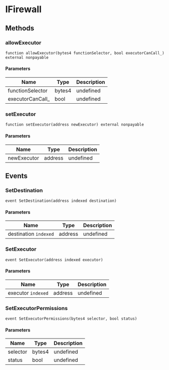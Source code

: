 # IFirewall









## Methods

### allowExecutor

```solidity
function allowExecutor(bytes4 functionSelector, bool executorCanCall_) external nonpayable
```





#### Parameters

| Name | Type | Description |
|---|---|---|
| functionSelector | bytes4 | undefined |
| executorCanCall_ | bool | undefined |

### setExecutor

```solidity
function setExecutor(address newExecutor) external nonpayable
```





#### Parameters

| Name | Type | Description |
|---|---|---|
| newExecutor | address | undefined |



## Events

### SetDestination

```solidity
event SetDestination(address indexed destination)
```





#### Parameters

| Name | Type | Description |
|---|---|---|
| destination `indexed` | address | undefined |

### SetExecutor

```solidity
event SetExecutor(address indexed executor)
```





#### Parameters

| Name | Type | Description |
|---|---|---|
| executor `indexed` | address | undefined |

### SetExecutorPermissions

```solidity
event SetExecutorPermissions(bytes4 selector, bool status)
```





#### Parameters

| Name | Type | Description |
|---|---|---|
| selector  | bytes4 | undefined |
| status  | bool | undefined |



